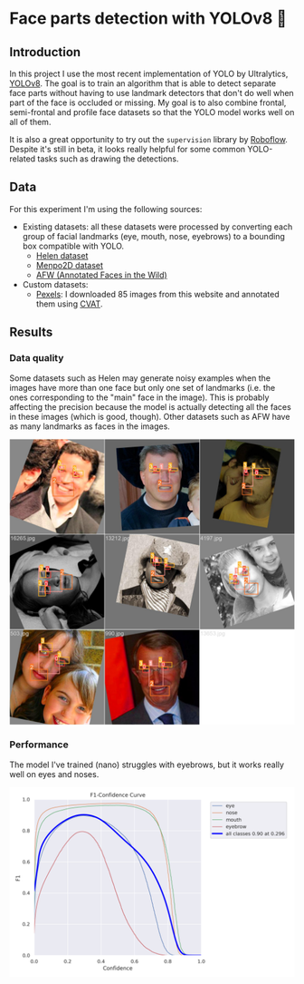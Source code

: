 # Face parts detection with YOLOv8 👃

## Introduction

In this project I use the most recent implementation of YOLO by Ultralytics, [YOLOv8](https://github.com/ultralytics/ultralytics). The goal is to train an algorithm that is able to detect separate face parts without having to use landmark detectors that don't do well when part of the face is occluded or missing. My goal is to also combine frontal, semi-frontal and profile face datasets so that the YOLO model works well on all of them. 

It is also a great opportunity to try out the `supervision` library by [Roboflow](https://github.com/roboflow/supervision). Despite it's still in beta, it looks really helpful for some common YOLO-related tasks such as drawing the detections.

## Data

For this experiment I'm using the following sources:

- Existing datasets: all these datasets were processed by converting each group of facial landmarks (eye, mouth, nose, eyebrows) to a bounding box compatible with YOLO.
  - [Helen dataset](http://www.ifp.illinois.edu/~vuongle2/helen/)
  - [Menpo2D dataset](https://github.com/jiankangdeng/MenpoBenchmark)
  - [AFW (Annotated Faces in the Wild)](https://ibug.doc.ic.ac.uk/resources/facial-point-annotations/)
- Custom datasets:
  - [Pexels](https://pexels.com): I downloaded 85 images from this website and annotated them using [CVAT](https://app.cvat.ai/).

## Results

### Data quality

Some datasets such as Helen may generate noisy examples when the images have more than one face but only one set of landmarks (i.e. the ones corresponding to the "main" face in the image). This is probably affecting the precision because the model is actually detecting all the faces in these images (which is good, though). Other datasets such as AFW have as many landmarks as faces in the images.

![A training batch with some images with incomplete labels](images/example_incomplete_labels.jpg)

### Performance

The model I've trained (nano) struggles with eyebrows, but it works really well on eyes and noses.

![F1 curve](images/F1_curve.png)
